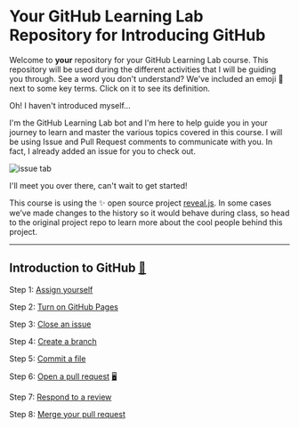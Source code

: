 # Your GitHub Learning Lab Repository for Introducing GitHub

Welcome to **your** repository for your GitHub Learning Lab course. This repository will be used during the different activities that I will be guiding you through. See a word you don't understand? We've included an emoji 📖 next to some key terms. Click on it to see its definition.

Oh! I haven't introduced myself...

I'm the GitHub Learning Lab bot and I'm here to help guide you in your journey to learn and master the various topics covered in this course. I will be using Issue and Pull Request comments to communicate with you. In fact, I already added an issue for you to check out.

![issue tab](https://lab.github.com/public/images/issue_tab.png)

I'll meet you over there, can't wait to get started!

This course is using the :sparkles: open source project [reveal.js](https://github.com/hakimel/reveal.js/). In some cases we’ve made changes to the history so it would behave during class, so head to the original project repo to learn more about the cool people behind this project.

--------------------------------------------------------------------------------------------------------------------------------------------------------------------

## Introduction to GitHub [💎](https://github.com/Zi-Tao/github-slideshow/blob/main/introduction-to-github.pdf)

Step 1: [Assign yourself](https://github.com/Zi-Tao/github-slideshow/issues/1)

Step 2: [Turn on GitHub Pages](https://github.com/Zi-Tao/github-slideshow/issues/1)

Step 3: [Close an issue](https://github.com/Zi-Tao/github-slideshow/issues/1)

Step 4: [Create a branch](https://github.com/Zi-Tao/github-slideshow/issues/2)

Step 5: [Commit a file](https://github.com/Zi-Tao/github-slideshow/issues/2)

Step 6: [Open a pull request](https://github.com/Zi-Tao/github-slideshow/issues/2) [🖥](https://www.youtube.com/watch?v=kJr-PIfLDl4)

Step 7: [Respond to a review](https://github.com/Zi-Tao/github-slideshow/pull/3)

Step 8: [Merge your pull request](https://github.com/Zi-Tao/github-slideshow/pull/3)

